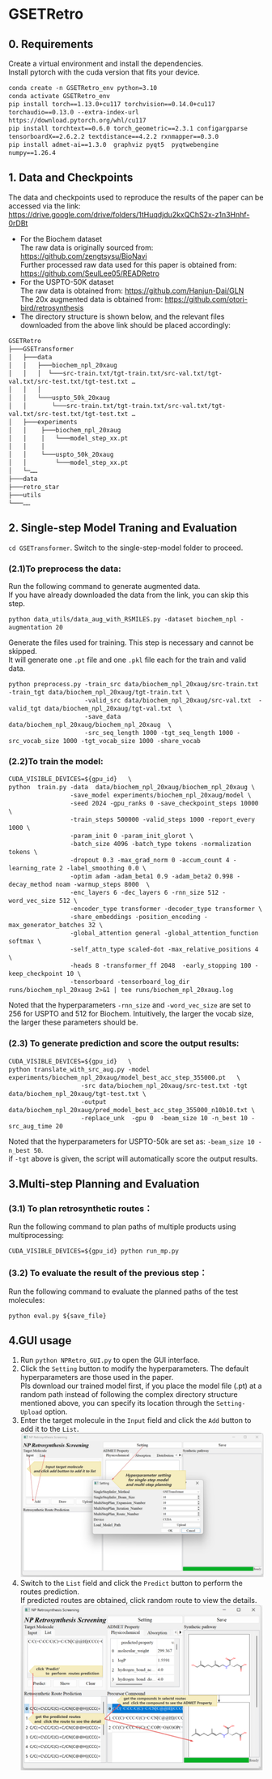 # GSETRetro
## 0. Requirements
Create a virtual environment and install the dependencies.<br>
Install pytorch with the cuda version that fits your device.<br>
```
conda create -n GSETRetro_env python=3.10
conda activate GSETRetro_env
pip install torch==1.13.0+cu117 torchvision==0.14.0+cu117 torchaudio==0.13.0 --extra-index-url https://download.pytorch.org/whl/cu117
pip install torchtext==0.6.0 torch_geometric==2.3.1 configargparse tensorboardX==2.6.2.2 textdistance==4.2.2 rxnmapper==0.3.0
pip install admet-ai==1.3.0  graphviz pyqt5  pyqtwebengine numpy==1.26.4
```
## 1. Data and Checkpoints
The data and checkpoints used to reproduce the results of the paper can be accessed via the link: 
https://drive.google.com/drive/folders/1tHuqdjdu2kxQChS2x-z1n3Hnhf-0rDBt  </br>
- For the Biochem dataset </br>
The raw data is originally sourced from: https://github.com/zengtsysu/BioNavi </br>
Further processed raw data used for this paper is obtained from: https://github.com/SeulLee05/READRetro </br>
- For the USPTO-50K dataset </br>
The raw data is obtained from: https://github.com/Hanjun-Dai/GLN </br>
The 20x augmented data is obtained from: https://github.com/otori-bird/retrosynthesis </br>
- The directory structure is shown below, and the relevant files downloaded from the above link should be placed accordingly:
```
GSETRetro
├───GSETransformer
│   ├───data
│   │   ├───biochem_npl_20xaug
│   │   │  └───src-train.txt/tgt-train.txt/src-val.txt/tgt-val.txt/src-test.txt/tgt-test.txt …
│   │   │
│   │   └───uspto_50k_20xaug
│   │       └───src-train.txt/tgt-train.txt/src-val.txt/tgt-val.txt/src-test.txt/tgt-test.txt …
│   ├───experiments
│   │    ├───biochem_npl_20xaug
│   │    │   └───model_step_xx.pt
│   │    │
│   │    └───uspto_50k_20xaug   
│   │        └───model_step_xx.pt
│   └─……
├───data       
├───retro_star
├───utils      
└───……
```
## 2. Single-step Model Traning and Evaluation
`cd GSETransformer`. Switch to the single-step-model folder to proceed.
### (2.1)To preprocess the data:
Run the following command to generate augmented data. </br>
If you have already downloaded the data from the link, you can skip this step. </br>
```
python data_utils/data_aug_with_RSMILES.py -dataset biochem_npl -augmentation 20 
```
Generate the files used for training. This step is necessary and cannot be skipped.</br>
It will generate one `.pt` file and one `.pkl` file each for the train and valid data.</br>
```
python preprocess.py -train_src data/biochem_npl_20xaug/src-train.txt -train_tgt data/biochem_npl_20xaug/tgt-train.txt \
                     -valid_src data/biochem_npl_20xaug/src-val.txt  -valid_tgt data/biochem_npl_20xaug/tgt-val.txt  \
                     -save_data data/biochem_npl_20xaug/biochem_npl_20xaug  \
                     -src_seq_length 1000 -tgt_seq_length 1000 -src_vocab_size 1000 -tgt_vocab_size 1000 -share_vocab
``` 
### (2.2)To train the model:
```
CUDA_VISIBLE_DEVICES=${gpu_id}   \
python  train.py -data  data/biochem_npl_20xaug/biochem_npl_20xaug \
                 -save_model experiments/biochem_npl_20xaug/model \
                 -seed 2024 -gpu_ranks 0 -save_checkpoint_steps 10000  \
                 -train_steps 500000 -valid_steps 1000 -report_every 1000 \
                 -param_init 0 -param_init_glorot \
                 -batch_size 4096 -batch_type tokens -normalization tokens \
                 -dropout 0.3 -max_grad_norm 0 -accum_count 4 -learning_rate 2 -label_smoothing 0.0 \
                 -optim adam -adam_beta1 0.9 -adam_beta2 0.998 -decay_method noam -warmup_steps 8000  \
                 -enc_layers 6 -dec_layers 6 -rnn_size 512 -word_vec_size 512 \
                 -encoder_type transformer -decoder_type transformer \
                 -share_embeddings -position_encoding -max_generator_batches 32 \
                 -global_attention general -global_attention_function softmax \
                 -self_attn_type scaled-dot -max_relative_positions 4 \
                 -heads 8 -transformer_ff 2048  -early_stopping 100 -keep_checkpoint 10 \
                 -tensorboard -tensorboard_log_dir runs/biochem_npl_20xaug 2>&1 | tee runs/biochem_npl_20xaug.log
```
Noted that the hyperparameters `-rnn_size` and `-word_vec_size` are set to 256 for USPTO and 512 for Biochem. Intuitively, the larger the vocab size, the larger these parameters should be.
### (2.3) To generate prediction and score the output results:
```
CUDA_VISIBLE_DEVICES=${gpu_id}   \
python translate_with_src_aug.py -model experiments/biochem_npl_20xaug/model_best_acc_step_355000.pt   \
                    -src data/biochem_npl_20xaug/src-test.txt -tgt data/biochem_npl_20xaug/tgt-test.txt \
                    -output data/biochem_npl_20xaug/pred_model_best_acc_step_355000_n10b10.txt \
                    -replace_unk  -gpu 0  -beam_size 10 -n_best 10 -src_aug_time 20
```
Noted that the hyperparameters for USPTO-50k are set as: `-beam_size 10 -n_best 50`. </br>
if `-tgt` above is given, the script will automatically score the output results.</br>
## 3.Multi-step Planning and Evaluation
### (3.1) To plan retrosynthetic routes：
Run the following command to plan paths of multiple products using multiprocessing:
```
CUDA_VISIBLE_DEVICES=${gpu_id} python run_mp.py
```
### (3.2) To evaluate the result of the previous step：
Run the following command to evaluate the planned paths of the test molecules:
```
python eval.py ${save_file}
```
## 4.GUI usage
1. Run `python NPRetro_GUI.py` to open the GUI interface.</br>
2. Click the `Setting` button to modify the hyperparameters. The default hyperparameters are those used in the paper.</br>
Pls download our trained model first, if you place the model file (.pt) at a random path instead of following the complex directory structure mentioned above, you can specify its location through the `Setting-Upload` option.
3. Enter the target molecule in the `Input` field and click the `Add` button to add it to the `List`.</br>
![GUI_usage_1/2](GUI/GUI_usage_1.png)
3. Switch to the `List` field and click the `Predict` button to perform the routes prediction.</br>
If predicted routes are obtained, click random route to view the details.</br>
![GUI_usage_2/2](GUI/GUI_usage_2.png)
